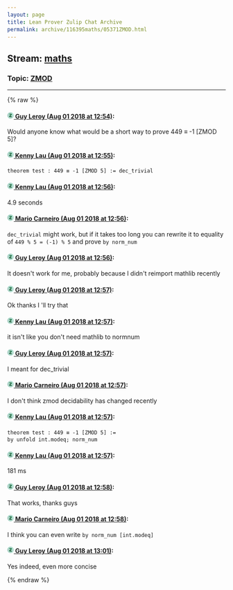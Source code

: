 ```yaml
---
layout: page
title: Lean Prover Zulip Chat Archive 
permalink: archive/116395maths/05371ZMOD.html
---
```


## Stream: [maths](index.html)
### Topic: [ZMOD](05371ZMOD.html)

---


{% raw %}
#### [![Click to go to Zulip](../../assets/img/zulip2.png) Guy Leroy (Aug 01 2018 at 12:54)](https://leanprover.zulipchat.com/#narrow/stream/116395-maths/topic/ZMOD/near/130705925):
Would anyone know what would be a short way to prove 449 ≡ -1 [ZMOD 5]?

#### [![Click to go to Zulip](../../assets/img/zulip2.png) Kenny Lau (Aug 01 2018 at 12:55)](https://leanprover.zulipchat.com/#narrow/stream/116395-maths/topic/ZMOD/near/130705946):
```lean
theorem test : 449 ≡ -1 [ZMOD 5] := dec_trivial
```

#### [![Click to go to Zulip](../../assets/img/zulip2.png) Kenny Lau (Aug 01 2018 at 12:56)](https://leanprover.zulipchat.com/#narrow/stream/116395-maths/topic/ZMOD/near/130705992):
4.9 seconds

#### [![Click to go to Zulip](../../assets/img/zulip2.png) Mario Carneiro (Aug 01 2018 at 12:56)](https://leanprover.zulipchat.com/#narrow/stream/116395-maths/topic/ZMOD/near/130705998):
`dec_trivial` might work, but if it takes too long you can rewrite it to equality of `449 % 5 = (-1) % 5` and prove `by norm_num`

#### [![Click to go to Zulip](../../assets/img/zulip2.png) Guy Leroy (Aug 01 2018 at 12:56)](https://leanprover.zulipchat.com/#narrow/stream/116395-maths/topic/ZMOD/near/130705999):
It doesn't work for me, probably because I didn't reimport mathlib recently

#### [![Click to go to Zulip](../../assets/img/zulip2.png) Guy Leroy (Aug 01 2018 at 12:57)](https://leanprover.zulipchat.com/#narrow/stream/116395-maths/topic/ZMOD/near/130706006):
Ok thanks I 'll try that

#### [![Click to go to Zulip](../../assets/img/zulip2.png) Kenny Lau (Aug 01 2018 at 12:57)](https://leanprover.zulipchat.com/#narrow/stream/116395-maths/topic/ZMOD/near/130706013):
it isn't like you don't need mathlib to normnum

#### [![Click to go to Zulip](../../assets/img/zulip2.png) Guy Leroy (Aug 01 2018 at 12:57)](https://leanprover.zulipchat.com/#narrow/stream/116395-maths/topic/ZMOD/near/130706016):
I meant for dec_trivial

#### [![Click to go to Zulip](../../assets/img/zulip2.png) Mario Carneiro (Aug 01 2018 at 12:57)](https://leanprover.zulipchat.com/#narrow/stream/116395-maths/topic/ZMOD/near/130706017):
I don't think zmod decidability has changed recently

#### [![Click to go to Zulip](../../assets/img/zulip2.png) Kenny Lau (Aug 01 2018 at 12:57)](https://leanprover.zulipchat.com/#narrow/stream/116395-maths/topic/ZMOD/near/130706021):
```lean
theorem test : 449 ≡ -1 [ZMOD 5] :=
by unfold int.modeq; norm_num
```

#### [![Click to go to Zulip](../../assets/img/zulip2.png) Kenny Lau (Aug 01 2018 at 12:57)](https://leanprover.zulipchat.com/#narrow/stream/116395-maths/topic/ZMOD/near/130706022):
181 ms

#### [![Click to go to Zulip](../../assets/img/zulip2.png) Guy Leroy (Aug 01 2018 at 12:58)](https://leanprover.zulipchat.com/#narrow/stream/116395-maths/topic/ZMOD/near/130706071):
That works, thanks guys

#### [![Click to go to Zulip](../../assets/img/zulip2.png) Mario Carneiro (Aug 01 2018 at 12:58)](https://leanprover.zulipchat.com/#narrow/stream/116395-maths/topic/ZMOD/near/130706074):
I think you can even write `by norm_num [int.modeq]`

#### [![Click to go to Zulip](../../assets/img/zulip2.png) Guy Leroy (Aug 01 2018 at 13:01)](https://leanprover.zulipchat.com/#narrow/stream/116395-maths/topic/ZMOD/near/130706170):
Yes indeed, even more concise


{% endraw %}
